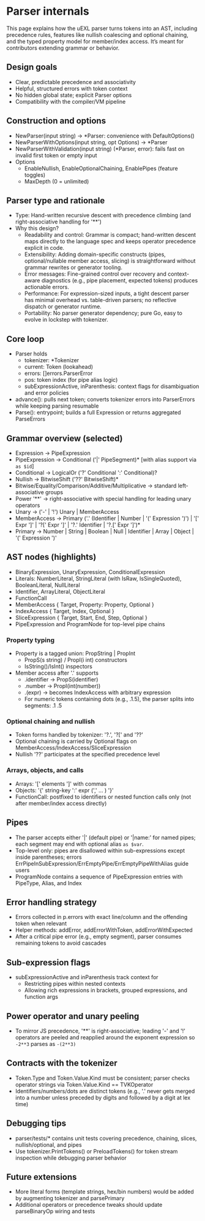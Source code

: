 # Parser internals

This page explains how the uEXL parser turns tokens into an AST, including precedence rules, features like nullish coalescing and optional chaining, and the typed property model for member/index access. It’s meant for contributors extending grammar or behavior.

## Design goals
- Clear, predictable precedence and associativity
- Helpful, structured errors with token context
- No hidden global state; explicit Parser options
- Compatibility with the compiler/VM pipeline

## Construction and options
- NewParser(input string) → *Parser: convenience with DefaultOptions()
- NewParserWithOptions(input string, opt Options) → *Parser
- NewParserWithValidation(input string) (*Parser, error): fails fast on invalid first token or empty input
- Options
  - EnableNullish, EnableOptionalChaining, EnablePipes (feature toggles)
  - MaxDepth (0 = unlimited)

## Parser type and rationale
- Type: Hand-written recursive descent with precedence climbing (and right-associative handling for '**')
- Why this design?
  - Readability and control: Grammar is compact; hand-written descent maps directly to the language spec and keeps operator precedence explicit in code.
  - Extensibility: Adding domain-specific constructs (pipes, optional/nullable member access, slicing) is straightforward without grammar rewrites or generator tooling.
  - Error messages: Fine-grained control over recovery and context-aware diagnostics (e.g., pipe placement, expected tokens) produces actionable errors.
  - Performance: For expression-sized inputs, a tight descent parser has minimal overhead vs. table-driven parsers; no reflective dispatch or generator runtime.
  - Portability: No parser generator dependency; pure Go, easy to evolve in lockstep with tokenizer.

## Core loop
- Parser holds
  - tokenizer: *Tokenizer
  - current: Token (lookahead)
  - errors: []errors.ParserError
  - pos: token index (for pipe alias logic)
  - subExpressionActive, inParenthesis: context flags for disambiguation and error policies
- advance(): pulls next token; converts tokenizer errors into ParserErrors while keeping parsing resumable
- Parse(): entrypoint; builds a full Expression or returns aggregated ParseErrors

## Grammar overview (selected)
- Expression → PipeExpression
- PipeExpression → Conditional ('|' PipeSegment)* [with alias support via `as $id`]
- Conditional → LogicalOr ('?' Conditional ':' Conditional)?
- Nullish → BitwiseShift ('??' BitwiseShift)*
- Bitwise/Equality/Comparison/Additive/Multiplicative → standard left-associative groups
- Power '**' → right-associative with special handling for leading unary operators
- Unary → ('-' | '!') Unary | MemberAccess
- MemberAccess → Primary ('.' (Identifier | Number | '(' Expression ')') | '[' Expr ']' | '?[' Expr ']' | '?.' Identifier | '?.[' Expr ']')*
- Primary → Number | String | Boolean | Null | Identifier | Array | Object | '(' Expression ')'

## AST nodes (highlights)
- BinaryExpression, UnaryExpression, ConditionalExpression
- Literals: NumberLiteral, StringLiteral (with IsRaw, IsSingleQuoted), BooleanLiteral, NullLiteral
- Identifier, ArrayLiteral, ObjectLiteral
- FunctionCall
- MemberAccess { Target, Property: Property, Optional }
- IndexAccess { Target, Index, Optional }
- SliceExpression { Target, Start, End, Step, Optional }
- PipeExpression and ProgramNode for top-level pipe chains

### Property typing
- Property is a tagged union: PropString | PropInt
  - PropS(s string) / PropI(i int) constructors
  - IsString()/IsInt() inspectors
- Member access after '.' supports
  - .identifier → PropS(identifier)
  - .number → PropI(int(number))
  - .(expr) → becomes IndexAccess with arbitrary expression
  - For numeric tokens containing dots (e.g., .1.5), the parser splits into segments: .1 .5

### Optional chaining and nullish
- Token forms handled by tokenizer: '?.', '?[' and '??'
- Optional chaining is carried by Optional flags on MemberAccess/IndexAccess/SliceExpression
- Nullish '??' participates at the specified precedence level

### Arrays, objects, and calls
- Arrays: '[' elements ']' with commas
- Objects: '{' string-key ':' expr (',' ... ) '}'
- FunctionCall: postfixed to identifiers or nested function calls only (not after member/index access directly)

## Pipes
- The parser accepts either '|' (default pipe) or '|name:' for named pipes; each segment may end with optional alias `as $var`.
- Top-level only: pipes are disallowed within sub-expressions except inside parentheses; errors ErrPipeInSubExpression/ErrEmptyPipe/ErrEmptyPipeWithAlias guide users
- ProgramNode contains a sequence of PipeExpression entries with PipeType, Alias, and Index

## Error handling strategy
- Errors collected in p.errors with exact line/column and the offending token when relevant
- Helper methods: addError, addErrorWithToken, addErrorWithExpected
- After a critical pipe error (e.g., empty segment), parser consumes remaining tokens to avoid cascades

## Sub-expression flags
- subExpressionActive and inParenthesis track context for
  - Restricting pipes within nested contexts
  - Allowing rich expressions in brackets, grouped expressions, and function args

## Power operator and unary peeling
- To mirror JS precedence, '**' is right-associative; leading '-' and '!' operators are peeled and reapplied around the exponent expression so `-2**3` parses as `-(2**3)`

## Contracts with the tokenizer
- Token.Type and Token.Value.Kind must be consistent; parser checks operator strings via Token.Value.Kind == TVKOperator
- Identifiers/numbers/dots are distinct tokens (e.g., '.' never gets merged into a number unless preceded by digits and followed by a digit at lex time)

## Debugging tips
- parser/tests/* contains unit tests covering precedence, chaining, slices, nullish/optional, and pipes
- Use tokenizer.PrintTokens() or PreloadTokens() for token stream inspection while debugging parser behavior

## Future extensions
- More literal forms (template strings, hex/bin numbers) would be added by augmenting tokenizer and parsePrimary
- Additional operators or precedence tweaks should update parseBinaryOp wiring and tests
